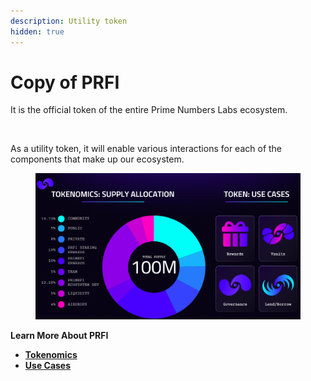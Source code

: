 ```yaml
---
description: Utility token
hidden: true
---
```


# Copy of PRFI

It is the official token of the entire Prime Numbers Labs ecosystem.

<figure><img src=".gitbook/assets/Copia de PF Whitepaper (1).jpg" alt=""><figcaption></figcaption></figure>

As a utility token, it will enable various interactions for each of the components that make up our ecosystem.

<figure><img src=".gitbook/assets/image (95).png" alt=""><figcaption></figcaption></figure>

**Learn More About PRFI**

* [**Tokenomics**](https://docs.primenumbers.xyz/the-ecosystem/usdprfi-token/usdprfi-tokenomics)
* [**Use Cases**](https://docs.primenumbers.xyz/the-ecosystem/usdprfi-token/usdprfi-use-cases)
